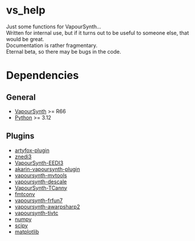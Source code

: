 # vs_help
Just some functions for VapourSynth...  
Written for internal use, but if it turns out to be useful to someone else, that would be great.  
Documentation is rather fragmentary.  
Eternal beta, so there may be bugs in the code.
# Dependencies
## General
* [VapourSynth](https://www.vapoursynth.com/) >= R66
* [Python](https://www.python.org/) >= 3.12
## Plugins
* [artyfox-plugin](https://github.com/artyfoxx/artyfox-plugin)
* [znedi3](https://github.com/sekrit-twc/znedi3)
* [VapourSynth-EEDI3](https://github.com/HomeOfVapourSynthEvolution/VapourSynth-EEDI3)
* [akarin-vapoursynth-plugin](https://github.com/Jaded-Encoding-Thaumaturgy/akarin-vapoursynth-plugin)
* [vapoursynth-mvtools](https://github.com/dubhater/vapoursynth-mvtools)
* [vapoursynth-descale](https://github.com/Jaded-Encoding-Thaumaturgy/vapoursynth-descale)
* [VapourSynth-TCanny](https://github.com/HomeOfVapourSynthEvolution/VapourSynth-TCanny)
* [fmtconv](https://github.com/AmusementClub/fmtconv)
* [vapoursynth-frfun7](https://github.com/dubhater/vapoursynth-frfun7)
* [vapoursynth-awarpsharp2](https://github.com/dubhater/vapoursynth-awarpsharp2)
* [vapoursynth-tivtc](https://github.com/dubhater/vapoursynth-tivtc)
* [numpy](https://github.com/numpy/numpy)
* [scipy](https://github.com/scipy/scipy)
* [matplotlib](https://github.com/matplotlib/matplotlib)
